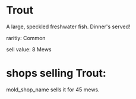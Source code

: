 # Trout

A large, speckled freshwater fish. Dinner's served!

raritiy: Common

sell value: 8 Mews

# shops selling Trout:

mold_shop_name sells it for 45 mews.